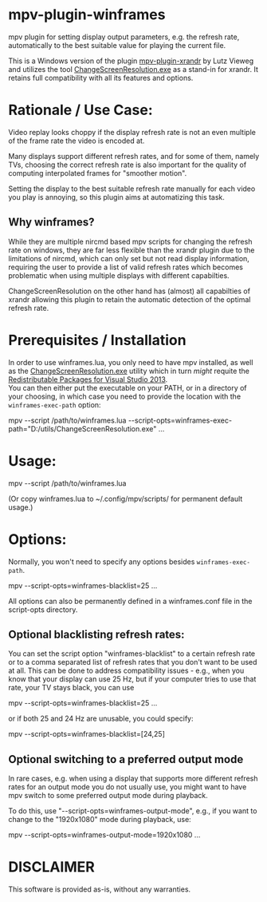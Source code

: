 mpv-plugin-winframes
======================

mpv plugin for setting display output parameters, e.g. the refresh rate,
automatically to the best suitable value for playing the current file.

This is a Windows version of the plugin [mpv-plugin-xrandr](https://gitlab.com/lvml/mpv-plugin-xrandr/) by Lutz Vieweg and utilizes the tool [ChangeScreenResolution.exe](https://www.tools.taubenkorb.at/change-screen-resolution/) as a stand-in for xrandr. It retains full compatibility with all its features and options.

Rationale / Use Case:
=====================

Video replay looks choppy if the display refresh rate is not an even
multiple of the frame rate the video is encoded at.

Many displays support different refresh rates, and for some of them,
namely TVs, choosing the correct refresh rate is also important for the
quality of computing interpolated frames for "smoother motion".

Setting the display to the best suitable refresh rate manually
for each video you play is annoying, so this plugin aims at
automatizing this task.

## Why winframes?
While they are multiple nircmd based mpv scripts for changing the refresh rate on windows, they are far less flexible than the xrandr plugin due to the limitations of nircmd, which can only set but not read display information, requiring the user to provide a list of valid refresh rates which becomes problematic when using multiple displays with different capabilties.

ChangeScreenResolution on the other hand has (almost) all capabilties of xrandr allowing this plugin to retain the automatic detection of the optimal refresh rate.

Prerequisites / Installation
============================

In order to use winframes.lua, you only need to have mpv installed, as well as the [ChangeScreenResolution.exe](https://www.tools.taubenkorb.at/change-screen-resolution/) utility which in turn *might* requite the [Redistributable Packages for Visual Studio 2013](https://www.microsoft.com/en-us/download/details.aspx?id=40784).  
You can then either put the executable on your PATH, or in a directory of your choosing, in which case you need to provide the location with the `winframes-exec-path` option:

 mpv --script /path/to/winframes.lua --script-opts=winframes-exec-path="D:/utils/ChangeScreenResolution.exe"  ...

Usage:
======

 mpv --script /path/to/winframes.lua

(Or copy winframes.lua to ~/.config/mpv/scripts/ for permanent default usage.)

Options:
========

Normally, you won't need to specify any options besides `winframes-exec-path`.

 mpv --script-opts=winframes-blacklist=25 ...

All options can also be permanently defined in a winframes.conf file in the script-opts directory.

## Optional blacklisting refresh rates:

You can set the script option "winframes-blacklist" to a certain refresh rate
or to a comma separated list of refresh rates that you don't want to be used at all.
This can be done to address compatibility issues - e.g., when you know that your
display can use 25 Hz, but if your computer tries to use that rate, your TV stays black,
you can use

 mpv --script-opts=winframes-blacklist=25 ...

or if both 25 and 24 Hz are unusable, you could specify:

 mpv --script-opts=winframes-blacklist=[24,25]

## Optional switching to a preferred output mode

In rare cases, e.g. when using a display that supports more different refresh
rates for an output mode you do not usually use, you might want to have mpv
switch to some preferred output mode during playback.

To do this, use "--script-opts=winframes-output-mode", e.g., if
you want to change to the "1920x1080" mode during playback, use:

 mpv --script-opts=winframes-output-mode=1920x1080 ...


DISCLAIMER
==========

This software is provided as-is, without any warranties.
